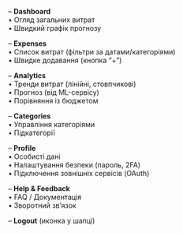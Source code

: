 – **Dashboard**  
  • Огляд загальних витрат  
  • Швидкий графік прогнозу  

– **Expenses**  
  • Список витрат (фільтри за датами/категоріями)  
  • Швидке додавання (кнопка “+”)  

– **Analytics**  
  • Тренди витрат (лінійні, стовпчикові)  
  • Прогноз (від ML-сервісу)  
  • Порівняння із бюджетом  

– **Categories**  
  • Управління категоріями  
  • Підкатегорії  

– **Profile**  
  • Особисті дані  
  • Налаштування безпеки (пароль, 2FA)  
  • Підключення зовнішніх сервісів (OAuth)  

– **Help & Feedback**  
  • FAQ / Документація  
  • Зворотний зв’язок  

– **Logout** (иконка у шапці)
